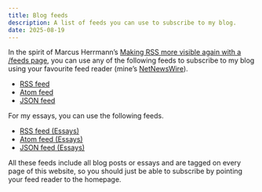```yaml
---
title: Blog feeds
description: A list of feeds you can use to subscribe to my blog.
date: 2025-08-19
---
```


In the spirit of Marcus Herrmann’s [Making RSS more visible again with a /feeds page](https://marcus.io/blog/making-rss-more-visible-again-with-slash-feeds), you can use any of the following feeds to subscribe to my blog using your favourite feed reader (mine’s [NetNewsWire](https://netnewswire.com)).

* [RSS feed](/blog/rss.xml)
* [Atom feed](/blog/atom.xml)
* [JSON feed](/blog/feed.json)

For my essays, you can use the following feeds.

* [RSS feed (Essays)](/essays/rss.xml)
* [Atom feed (Essays)](/essays/atom.xml)
* [JSON feed (Essays)](/essays/feed.json)

All these feeds include all blog posts or essays and are tagged on every page of this website, so you should just be able to subscribe by pointing your feed reader to the homepage.
